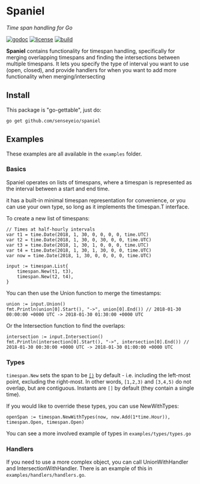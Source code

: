 # Spaniel
*Time span handling for Go*

[![godoc](https://img.shields.io/badge/godoc-reference-blue.svg?style=flat)](https://godoc.org/github.com/senseyeio/spaniel) [![license](https://img.shields.io/badge/license-MIT-red.svg?style=flat)](https://raw.githubusercontent.com/senseyeio/spaniel/master/LICENSE) [![build](https://img.shields.io/travis/senseyeio/spaniel.svg?style=flat)](https://travis-ci.org/senseyeio/spaniel)

**Spaniel** contains functionality for timespan handling, specifically for merging overlapping timespans and finding the intersections between multiple timespans. It lets you specify the type of interval you want to use (open, closed), and provide handlers for when you want to add more functionality when merging/intersecting

## Install

This package is "go-gettable", just do:

    go get github.com/senseyeio/spaniel

## Examples

These examples are all available in the ``examples`` folder.

### Basics

Spaniel operates on lists of timespans, where a timespan is represented as the interval between a start and end time.

it has a built-in minimal timespan representation for convenience, or you can use your own type, so long as it implements the timespan.T interface.

To create a new list of timespans:

	// Times at half-hourly intervals
	var t1 = time.Date(2018, 1, 30, 0, 0, 0, 0, time.UTC)
	var t2 = time.Date(2018, 1, 30, 0, 30, 0, 0, time.UTC)
	var t3 = time.Date(2018, 1, 30, 1, 0, 0, 0, time.UTC)
	var t4 = time.Date(2018, 1, 30, 1, 30, 0, 0, time.UTC)
	var now = time.Date(2018, 1, 30, 0, 0, 0, 0, time.UTC)

	input := timespan.List{
		timespan.New(t1, t3),
		timespan.New(t2, t4),
	}

    
You can then use the Union function to merge the timestamps:

	union := input.Union()
	fmt.Println(union[0].Start(), "->", union[0].End()) // 2018-01-30 00:00:00 +0000 UTC -> 2018-01-30 01:30:00 +0000 UTC

Or the Intersection function to find the overlaps:

	intersection := input.Intersection()
	fmt.Println(intersection[0].Start(), "->", intersection[0].End()) // 2018-01-30 00:30:00 +0000 UTC -> 2018-01-30 01:00:00 +0000 UTC
 
 ### Types
 
`timespan.New` sets the span to be [`[)`](https://en.wikipedia.org/wiki/Interval_(mathematics)#Notations_for_intervals) by default - i.e. including the left-most point, excluding the right-most. In other words, `[1,2,3)` and `[3,4,5)` do not overlap, but are contiguous. Instants are `[]` by default (they contain a single time).

If you would like to override these types, you can use NewWithTypes:

    openSpan := timespan.NewWithTypes(now, now.Add(1*time.Hour)), timespan.Open, timespan.Open)
 
 You can see a more involved example of types in ``examples/types/types.go``
 
 ### Handlers
 
 If you need to use a more complex object, you can call UnionWithHandler and IntersectionWithHandler. There is an
 example of this in ``examples/handlers/handlers.go``.
